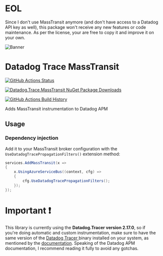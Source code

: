 # EOL
Since I don't use MassTransit anymore (and don't have access to a Datadog API key as well), this package won't receive any new features or code maintenance. As per the license, your are free to copy it and improve it on your own.

![Banner](Images/Banner.png)

# Datadog Trace MassTransit

[![GitHub Actions Status](https://github.com/billbatista/Datadog.Trace.MassTransit/workflows/Build/badge.svg?branch=main)](https://github.com/billbatista/Datadog.Trace.MassTransit/actions)

[![Datadog.Trace.MassTransit NuGet Package Downloads](https://img.shields.io/nuget/dt/Datadog.Trace.MassTransit)](https://www.nuget.org/packages/APM.Datadog.MassTransit)

[![GitHub Actions Build History](https://buildstats.info/github/chart/billbatista/Datadog.Trace.MassTransit?branch=main&includeBuildsFromPullRequest=false)](https://github.com/billbatista/Datadog.Trace.MassTransit/actions)


Adds MassTransit instrumentation to Datadog APM

## Usage

### Dependency injection

Add it to your MassTransit broker configuration with the `UseDatadogTracePropagationFilters()` extension method:

```c#
services.AddMassTransit(x =>
{
    x.UsingAzureServiceBus((context, cfg) =>
    {
        cfg.UseDatadogTracePropagationFilters();
    });
});
```

# Important ❗

This library is currently using the __Datadog.Tracer version 2.17.0__, so if you're doing automatic and custom instrumentation, make sure to have the same version of the [Datadog Tracer ](https://github.com/DataDog/dd-trace-dotnet/releases) binary installed on your system, as mentioned by the [documentation](https://docs.datadoghq.com/tracing/setup_overview/setup/dotnet-core/?tab=windows#custom-instrumentation). Speaking of the Datadog APM documentation, I recommend reading it fully to avoid any gotchas.
